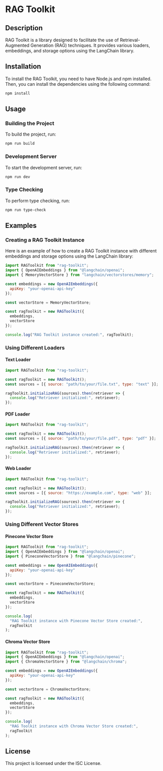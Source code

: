 # RAG Toolkit

## Description

RAG Toolkit is a library designed to facilitate the use of Retrieval-Augmented Generation (RAG) techniques. It provides various loaders, embeddings, and storage options using the LangChain library.

## Installation

To install the RAG Toolkit, you need to have Node.js and npm installed. Then, you can install the dependencies using the following command:

```bash
npm install
```

## Usage

### Building the Project

To build the project, run:

```bash
npm run build
```

### Development Server

To start the development server, run:

```bash
npm run dev
```

### Type Checking

To perform type checking, run:

```bash
npm run type-check
```

## Examples

### Creating a RAG Toolkit Instance

Here is an example of how to create a RAG Toolkit instance with different embeddings and storage options using the LangChain library:

```javascript
import RAGToolkit from "rag-toolkit";
import { OpenAIEmbeddings } from "@langchain/openai";
import { MemoryVectorStore } from "langchain/vectorstores/memory";

const embeddings = new OpenAIEmbeddings({
  apiKey: "your-openai-api-key"
});

const vectorStore = MemoryVectorStore;

const ragToolkit = new RAGToolkit({
  embeddings,
  vectorStore
});

console.log("RAG Toolkit instance created:", ragToolkit);
```

### Using Different Loaders

#### Text Loader

```javascript
import RAGToolkit from "rag-toolkit";

const ragToolkit = new RAGToolkit();
const sources = [{ source: "path/to/your/file.txt", type: "text" }];

ragToolkit.initializeRAG(sources).then(retriever => {
  console.log("Retriever initialized:", retriever);
});
```

#### PDF Loader

```javascript
import RAGToolkit from "rag-toolkit";

const ragToolkit = new RAGToolkit();
const sources = [{ source: "path/to/your/file.pdf", type: "pdf" }];

ragToolkit.initializeRAG(sources).then(retriever => {
  console.log("Retriever initialized:", retriever);
});
```

#### Web Loader

```javascript
import RAGToolkit from "rag-toolkit";

const ragToolkit = new RAGToolkit();
const sources = [{ source: "https://example.com", type: "web" }];

ragToolkit.initializeRAG(sources).then(retriever => {
  console.log("Retriever initialized:", retriever);
});
```

### Using Different Vector Stores

#### Pinecone Vector Store

```javascript
import RAGToolkit from "rag-toolkit";
import { OpenAIEmbeddings } from "@langchain/openai";
import { PineconeVectorStore } from "@langchain/pinecone";

const embeddings = new OpenAIEmbeddings({
  apiKey: "your-openai-api-key"
});

const vectorStore = PineconeVectorStore;

const ragToolkit = new RAGToolkit({
  embeddings,
  vectorStore
});

console.log(
  "RAG Toolkit instance with Pinecone Vector Store created:",
  ragToolkit
);
```

#### Chroma Vector Store

```javascript
import RAGToolkit from "rag-toolkit";
import { OpenAIEmbeddings } from "@langchain/openai";
import { ChromaVectorStore } from "@langchain/chroma";

const embeddings = new OpenAIEmbeddings({
  apiKey: "your-openai-api-key"
});

const vectorStore = ChromaVectorStore;

const ragToolkit = new RAGToolkit({
  embeddings,
  vectorStore
});

console.log(
  "RAG Toolkit instance with Chroma Vector Store created:",
  ragToolkit
);
```

## License

This project is licensed under the ISC License.
